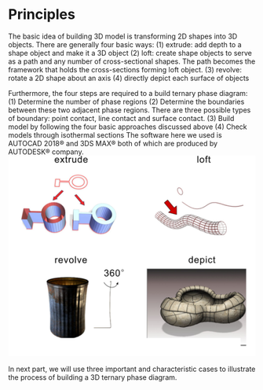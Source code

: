 # Principles
The basic idea of building 3D model is transforming 2D shapes into 3D objects. There are generally four basic ways: 
(1) extrude: add depth to a shape object and make it a 3D object 
(2) loft: create shape objects to serve as a path and any number of cross-sectional shapes. The path becomes the framework that holds the cross-sections forming loft object. 
(3) revolve: rotate a 2D shape about an axis 
(4) directly depict each surface of objects 

Furthermore, the four steps are required to a build ternary phase diagram: 
(1)	Determine the number of phase regions
(2)	Determine the boundaries between these two adjacent phase regions. There are three possible types of boundary: point contact, line contact and surface contact.
(3)	Build model by following the four basic approaches discussed above
(4)	Check models through isothermal sections
The software here we used is AUTOCAD 2018® and 3DS MAX® both of which are produced by AUTODESK® company.
![Fig. 1](https://github.com/qiweizh/Qiweizh.github.io/blob/master/img/Fig.%201.jpg?raw=true)

In next part, we will use three important and characteristic cases to illustrate the process of building a 3D ternary phase diagram.
